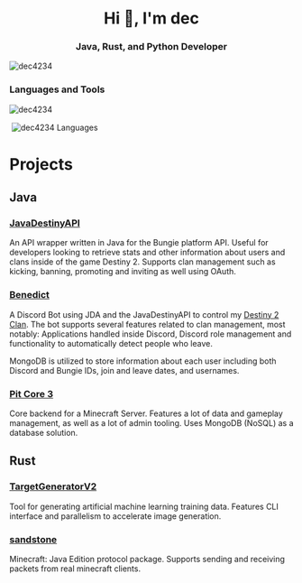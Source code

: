 <h1 align="center">Hi 👋, I'm dec</h1>
<h3 align="center">Java, Rust, and Python Developer</h3>

<p align="left"> <img src="https://komarev.com/ghpvc/?username=dec4234&label=Profile%20views&color=0e75b6&style=flat" alt="dec4234" /> </p>

<h3 align="left">Languages and Tools</h3>
<p align="left"> </p>

<p>&nbsp;<img align="left" src="https://github-readme-stats.vercel.app/api?username=dec4234&show_icons=true&include_all_commits=true&count_private=true&theme=dark" alt="dec4234" /></p>

<p>&nbsp;<img align="center" src="https://github-readme-stats.vercel.app/api/top-langs/?username=dec4234&layout=compact" alt="dec4234 Languages" /></p>

# Projects

## Java

### [JavaDestinyAPI](https://github.com/dec4234/JavaDestinyAPI)
An API wrapper written in Java for the Bungie platform API. Useful for developers looking to retrieve stats and other information about users and clans inside of the game Destiny 2. Supports clan management such as kicking, banning, promoting and inviting as well using OAuth.

### [Benedict](https://github.com/dec4234/Benedict)
A Discord Bot using JDA and the JavaDestinyAPI to control my [Destiny 2 Clan](https://www.bungie.net/en/ClanV2?groupid=3074427). The bot supports several features related to clan management, most notably: Applications handled inside Discord, Discord role management and functionality to automatically detect people who leave.

MongoDB is utilized to store information about each user including both Discord and Bungie IDs, join and leave dates, and usernames.

### [Pit Core 3](https://github.com/dec4234/PitCore3/)
Core backend for a Minecraft Server. Features a lot of data and gameplay management, as well as a lot of admin tooling. Uses MongoDB (NoSQL) as a database solution.

## Rust

### [TargetGeneratorV2](https://github.com/dec4234/TargetGeneratorV2)
Tool for generating artificial machine learning training data. Features CLI interface and parallelism to accelerate image generation.

### [sandstone](https://github.com/dec4234/sandstone)
Minecraft: Java Edition protocol package. Supports sending and receiving packets from real minecraft clients.
